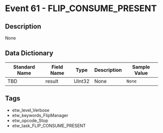 # Event 61 - FLIP_CONSUME_PRESENT

## Description
None

## Data Dictionary
|Standard Name|Field Name|Type|Description|Sample Value|
|---|---|---|---|---|
|TBD|result|UInt32|None|`None`|

## Tags
* etw_level_Verbose
* etw_keywords_FlipManager
* etw_opcode_Stop
* etw_task_FLIP_CONSUME_PRESENT